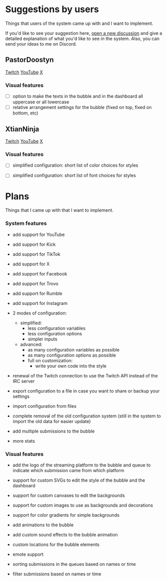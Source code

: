 # Suggestions by users
Things that users of the system came up with and I want to implement.

If you'd like to see your suggestion here, [open a new discussion](https://github.com/chinzistor/StreamerQnA/discussions/new?category=ideas) and give a detailed explanation of what you'd like to see in the system.
Also, you can send your ideas to me on Discord.

## PastorDoostyn
[Twitch](https://www.twitch.tv/pastordoostyn)
[YouTube](https://www.youtube.com/c/PastorDoostyn)
[X](https://x.com/PastorDoostyn)
### Visual features
- [ ] option to make the texts in the bubble and in the dashboard all uppercase or all lowercase
- [ ] relative arrangement settings for the bubble (fixed on top, fixed on bottom, etc)

## XtianNinja
[Twitch](https://www.twitch.tv/xtianninja)
[YouTube](https://www.youtube.com/@XtianNinjaYT)
[X](https://x.com/XtianNinja)
### Visual features
- [ ] simplified configuration: short list of color choices for styles
- [ ] simplified configuration: short list of font choices for styles


# Plans
Things that I came up with that I want to implement.
### System features
- add support for YouTube
- add support for Kick
- add support for TikTok
- add support for X
- add support for Facebook
- add support for Trovo
- add support for Rumble
- add support for Instagram

- 2 modes of configuration:
  - simplified:
    - less configuration variables
    - less configuration options
    - simpler inputs
  - advanced:
    - as many configuration variables as possible
    - as many configuration options as possible
    - full on customization:
      - write your own code into the style

- renewal of the Twitch connection to use the Twitch API instead of the IRC server

- export configuration to a file in case you want to share or backup your settings
- import configuration from files
- complete removal of the old configuration system (still in the system to import the old data for easier update)

- add multiple submissions to the bubble

- more stats

### Visual features
- add the logo of the streaming platform to the bubble and queue to indicate which submission came from which platform
- support for custom SVGs to edit the style of the bubble and the dashboard
- support for custom canvases to edit the backgrounds
- support for custom images to use as backgrounds and decorations
- support for color gradients for simple backgrounds
- add animations to the bubble
- add custom sound effects to the bubble animation
- custom locations for the bubble elements

- emote support

- sorting submissions in the queues based on names or time
- filter submissions based on names or time
